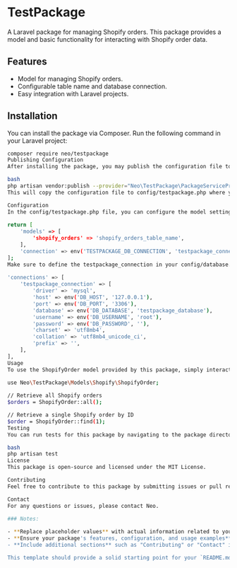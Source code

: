 # TestPackage

A Laravel package for managing Shopify orders. This package provides a model and basic functionality for interacting with Shopify order data.

## Features

- Model for managing Shopify orders.
- Configurable table name and database connection.
- Easy integration with Laravel projects.

## Installation

You can install the package via Composer. Run the following command in your Laravel project:

```bash
composer require neo/testpackage
Publishing Configuration
After installing the package, you may publish the configuration file to customize settings:

bash
php artisan vendor:publish --provider="Neo\TestPackage\PackageServiceProvider" --tag=config
This will copy the configuration file to config/testpackage.php where you can adjust the table name and database connection settings.

Configuration
In the config/testpackage.php file, you can configure the model settings:
 
return [
    'models' => [
        'shopify_orders' => 'shopify_orders_table_name',
    ],
    'connection' => env('TESTPACKAGE_DB_CONNECTION', 'testpackage_connection'),
];
Make sure to define the testpackage_connection in your config/database.php file:
 
'connections' => [
    'testpackage_connection' => [
        'driver' => 'mysql',
        'host' => env('DB_HOST', '127.0.0.1'),
        'port' => env('DB_PORT', '3306'),
        'database' => env('DB_DATABASE', 'testpackage_database'),
        'username' => env('DB_USERNAME', 'root'),
        'password' => env('DB_PASSWORD', ''),
        'charset' => 'utf8mb4',
        'collation' => 'utf8mb4_unicode_ci',
        'prefix' => '',
    ],
],
Usage
To use the ShopifyOrder model provided by this package, simply interact with it as you would with any Eloquent model:
 
use Neo\TestPackage\Models\Shopify\ShopifyOrder;

// Retrieve all Shopify orders
$orders = ShopifyOrder::all();

// Retrieve a single Shopify order by ID
$order = ShopifyOrder::find(1);
Testing
You can run tests for this package by navigating to the package directory and running:

bash 
php artisan test
License
This package is open-source and licensed under the MIT License.

Contributing
Feel free to contribute to this package by submitting issues or pull requests. Please ensure that you follow the coding standards and write tests for your changes.

Contact
For any questions or issues, please contact Neo.
  
### Notes:

- **Replace placeholder values** with actual information related to your package.
- **Ensure your package's features, configuration, and usage examples** are accurately described.
- **Include additional sections** such as "Contributing" or "Contact" if relevant to your project.

This template should provide a solid starting point for your `README.md` and help others understand how to install and use your package.